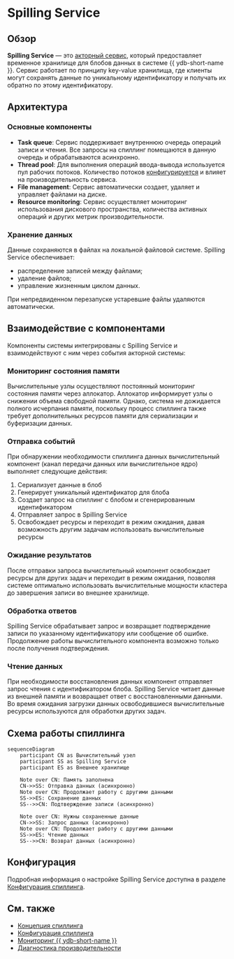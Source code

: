 # Spilling Service

## Обзор

**Spilling Service** — это [акторный сервис](../concepts/glossary.md#actor-service), который предоставляет временное хранилище для блобов данных в системе {{ ydb-short-name }}. Сервис работает по принципу key-value хранилища, где клиенты могут сохранять данные по уникальному идентификатору и получать их обратно по этому идентификатору.

## Архитектура

### Основные компоненты

- **Task queue**: Сервис поддерживает внутреннюю очередь операций записи и чтения. Все запросы на спиллинг помещаются в данную очередь и обрабатываются асинхронно.
- **Thread pool**: Для выполнения операций ввода-вывода используется пул рабочих потоков. Количество потоков [конфигурируется](../reference/configuration/table_service_config.md#workerscount) и влияет на производительность сервиса.
- **File management**: Сервис автоматически создает, удаляет и управляет файлами на диске.
- **Resource monitoring**: Сервис осуществляет мониторинг использования дискового пространства, количества активных операций и других метрик производительности.

### Хранение данных

Данные сохраняются в файлах на локальной файловой системе. Spilling Service обеспечивает:

* распределение записей между файлами;
* удаление файлов;
* управление жизненным циклом данных.

При непредвиденном перезапуске устаревшие файлы удаляются автоматически.

## Взаимодействие с компонентами

Компоненты системы интегрированы с Spilling Service и взаимодействуют с ним через события акторной системы:

### Мониторинг состояния памяти

Вычислительные узлы осуществляют постоянный мониторинг состояния памяти через аллокатор. Аллокатор информирует узлы о снижении объема свободной памяти. Однако, система не дожидается полного исчерпания памяти, поскольку процесс спиллинга также требует дополнительных ресурсов памяти для сериализации и буферизации данных.

### Отправка событий

При обнаружении необходимости спиллинга данных вычислительный компонент (канал передачи данных или вычислительное ядро) выполняет следующие действия:

1. Сериализует данные в блоб
2. Генерирует уникальный идентификатор для блоба
3. Создает запрос на спиллинг с блобом и сгенерированным идентификатором
4. Отправляет запрос в Spilling Service
5. Освобождает ресурсы и переходит в режим ожидания, давая возможность другим задачам использовать вычислительные ресурсы

### Ожидание результатов

После отправки запроса вычислительный компонент освобождает ресурсы для других задач и переходит в режим ожидания, позволяя системе оптимально использовать вычислительные мощности кластера до завершения записи во внешнее хранилище.

### Обработка ответов

Spilling Service обрабатывает запрос и возвращает подтверждение записи по указанному идентификатору или сообщение об ошибке. Продолжение работы вычислительного компонента возможно только после получения подтверждения.

### Чтение данных

При необходимости восстановления данных компонент отправляет запрос чтения с идентификатором блоба. Spilling Service читает данные из внешней памяти и возвращает ответ с восстановленными данными. Во время ожидания загрузки данных освободившиеся вычислительные ресурсы используются для обработки других задач.

## Схема работы спиллинга

```mermaid
sequenceDiagram
    participant CN as Вычислительный узел
    participant SS as Spilling Service
    participant ES as Внешнее хранилище

    Note over CN: Память заполнена
    CN->>SS: Отправка данных (асинхронно)
    Note over CN: Продолжает работу с другими данными
    SS->>ES: Сохранение данных
    SS-->>CN: Подтверждение записи (асинхронно)
    
    Note over CN: Нужны сохраненные данные
    CN->>SS: Запрос данных (асинхронно)
    Note over CN: Продолжает работу с другими данными
    SS->>ES: Чтение данных
    SS-->>CN: Возврат данных (асинхронно)
```

## Конфигурация

Подробная информация о настройке Spilling Service доступна в разделе [Конфигурация спиллинга](../reference/configuration/table_service_config.md).

## См. также

- [Концепция спиллинга](../concepts/spilling.md)
- [Конфигурация спиллинга](../reference/configuration/table_service_config.md)
- [Мониторинг {{ ydb-short-name }}](../devops/observability/monitoring.md)
- [Диагностика производительности](../troubleshooting/performance/index.md)
